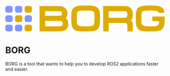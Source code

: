 ![BORG](images/borg.png)

# BORG

BORG is a tool that wants to help you to develop ROS2 applications faster and easier.
